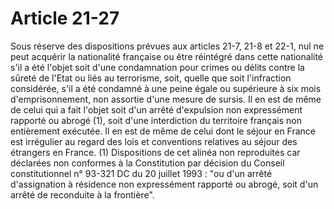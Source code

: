 # Article 21-27

Sous réserve des dispositions prévues aux articles 21-7, 21-8 et 22-1, nul ne peut acquérir la nationalité française ou être réintégré dans cette nationalité s'il a été l'objet soit d'une condamnation pour crimes ou délits contre la sûreté de l'Etat ou liés au terrorisme, soit, quelle que soit l'infraction considérée, s'il a été condamné à une peine égale ou supérieure à six mois d'emprisonnement, non assortie d'une mesure de sursis.   Il en est de même de celui qui a fait l'objet soit d'un arrêté d'expulsion non expressément rapporté ou abrogé (1), soit d'une interdiction du territoire français non entièrement exécutée.   Il en est de même de celui dont le séjour en France est irrégulier au regard des lois et conventions relatives au séjour des étrangers en France.   (1) Dispositions de cet alinéa non reproduites car déclarées non conformes à la Constitution par décision du Conseil constitutionnel n° 93-321 DC du 20 juillet 1993 : "ou d'un arrêté d'assignation à résidence non expressément rapporté ou abrogé, soit d'un arrêté de reconduite à la frontière".